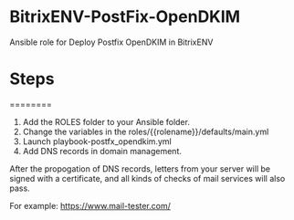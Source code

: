# BitrixENV-PostFix-OpenDKIM
Ansible role for Deploy Postfix OpenDKIM in BitrixENV

# Steps
========

1. Add the ROLES folder to your Ansible folder.
2. Change the variables in the roles/{{rolename}}/defaults/main.yml
3. Launch playbook-postfx_opendkim.yml
4. Add DNS records in domain management.


After the propogation of DNS records, letters from your server will be signed with a certificate, and all kinds of checks of mail services will also pass.

For example: https://www.mail-tester.com/
